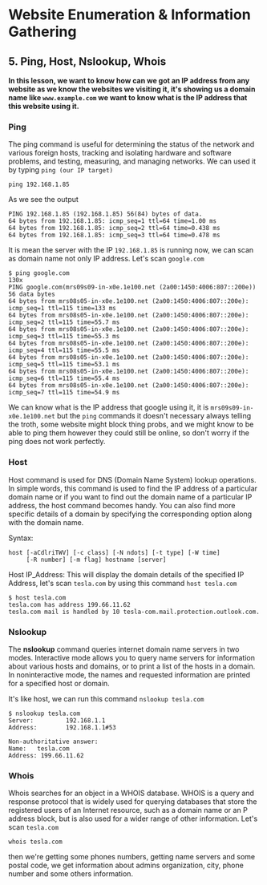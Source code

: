 # **Website Enumeration & Information Gathering**

## 5. Ping, Host, Nslookup, Whois

**In this lesson, we want to know how can we got an IP address from any website as we know the websites we visiting it, it's showing us a domain name like `www.example.com` we want to know what is the IP address that this website using it.**

### Ping

The ping command is useful for determining the status of the network and various foreign hosts, tracking and isolating hardware and software problems, and testing, measuring, and managing networks. We can used it by typing `ping (our IP target)`

    ping 192.168.1.85

As we see the output

    PING 192.168.1.85 (192.168.1.85) 56(84) bytes of data.
    64 bytes from 192.168.1.85: icmp_seq=1 ttl=64 time=1.00 ms
    64 bytes from 192.168.1.85: icmp_seq=2 ttl=64 time=0.438 ms
    64 bytes from 192.168.1.85: icmp_seq=3 ttl=64 time=0.478 ms

It is mean the server with the IP `192.168.1.85` is running now, we can scan as domain name not only IP address. Let's scan `google.com`

    $ ping google.com                                                    130x
    PING google.com(mrs09s09-in-x0e.1e100.net (2a00:1450:4006:807::200e)) 56 data bytes
    64 bytes from mrs08s05-in-x0e.1e100.net (2a00:1450:4006:807::200e): icmp_seq=1 ttl=115 time=133 ms
    64 bytes from mrs08s05-in-x0e.1e100.net (2a00:1450:4006:807::200e): icmp_seq=2 ttl=115 time=55.7 ms
    64 bytes from mrs08s05-in-x0e.1e100.net (2a00:1450:4006:807::200e): icmp_seq=3 ttl=115 time=55.3 ms
    64 bytes from mrs08s05-in-x0e.1e100.net (2a00:1450:4006:807::200e): icmp_seq=4 ttl=115 time=55.5 ms
    64 bytes from mrs08s05-in-x0e.1e100.net (2a00:1450:4006:807::200e): icmp_seq=5 ttl=115 time=53.1 ms
    64 bytes from mrs08s05-in-x0e.1e100.net (2a00:1450:4006:807::200e): icmp_seq=6 ttl=115 time=55.4 ms
    64 bytes from mrs08s05-in-x0e.1e100.net (2a00:1450:4006:807::200e): icmp_seq=7 ttl=115 time=54.9 ms

We can know what is the IP address that google using it, it is `mrs09s09-in-x0e.1e100.net` but the `ping` commands it doesn't necessary always telling the troth, some website might block thing probs, and we might know to be able to ping them however they could still be online, so don't worry if the ping does not work perfectly.

### Host

Host command is used for DNS (Domain Name System) lookup operations. In simple words, this command is used to find the IP address of a particular domain name or if you want to find out the domain name of a particular IP address, the host command becomes handy. You can also find more specific details of a domain by specifying the corresponding option along with the domain name.

Syntax:

    host [-aCdlriTWV] [-c class] [-N ndots] [-t type] [-W time]
         [-R number] [-m flag] hostname [server]

Host IP_Address: This will display the domain details of the specified IP Address, let's scan `tesla.com` by using this command `host tesla.com`

    $ host tesla.com
    tesla.com has address 199.66.11.62
    tesla.com mail is handled by 10 tesla-com.mail.protection.outlook.com.

### Nslookup

The **nslookup** command queries internet domain name servers in two modes. Interactive mode allows you to query name servers for information about various hosts and domains, or to print a list of the hosts in a domain. In noninteractive mode, the names and requested information are printed for a specified host or domain.

It's like host, we can run this command `nslookup tesla.com`

    $ nslookup tesla.com
    Server:         192.168.1.1
    Address:        192.168.1.1#53

    Non-authoritative answer:
    Name:   tesla.com
    Address: 199.66.11.62

### Whois

Whois searches for an object in a WHOIS database. WHOIS is a query and response protocol that is widely used for querying databases that store the registered users of an Internet resource, such as a domain name or an P address block, but is also used for a wider range of other information. Let's scan `tesla.com`

    whois tesla.com

then we're getting some phones numbers, getting name servers and some postal code, we get information about admins organization, city, phone number and some others information.
